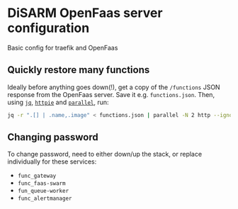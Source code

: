 # DiSARM OpenFaas server configuration

Basic config for traefik and OpenFaas

## Quickly restore many functions

Ideally before anything goes down(!), get a copy of the `/functions` JSON response from the OpenFaas server. Save it e.g. `functions.json`. Then, using [`jq`](https://stedolan.github.io/jq/), [`httpie`](https://httpie.org) and [`parallel`](https://www.gnu.org/software/parallel/), run:

```bash
jq -r ".[] | .name,.image" < functions.json | parallel -N 2 http --ignore-stdin -a user:password https://faas.srv.disarm.io/system/functions service={1} image={2}
```



## Changing password

To change password, need to either down/up the stack, or replace individually for these services:

- `func_gateway`
- `func_faas-swarm`
- `fun_queue-worker`
- `func_alertmanager`

